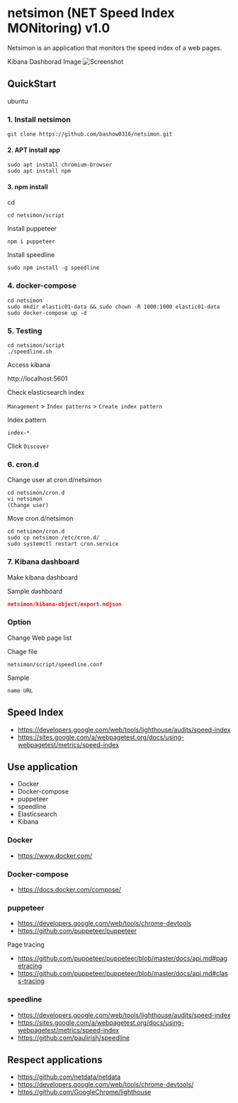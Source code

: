 # netsimon (NET Speed Index MONitoring) v1.0

Netsimon is an application that monitors the speed index of a web pages.

Kibana Dashborad Image
![Screenshot](https://raw.githubusercontent.com/bashow0316/monitoring-speedindex/master/images/Screenshot-SpeedIndex-Kibana.png)

## QuickStart

ubuntu

### 1. Install netsimon

``` shell
git clone https://github.com/bashow0316/netsimon.git
```

#### 2. APT install app

``` shell
sudo apt install chromium-browser
sudo apt install npm
```

#### 3. npm install

cd

``` shell
cd netsimon/script

```

Install puppeteer

``` shell
npm i puppeteer
```

Install speedline

``` shell
sudo npm install -g speedline
```

### 4. docker-compose


``` shell
cd netsimon
sudo mkdir elastic01-data && sudo chown -R 1000:1000 elastic01-data
sudo docker-compose up -d
```

### 5. Testing

``` shell
cd netsimon/script
./speedline.sh
```

Access kibana

http://localhost:5601

Check elasticsearch index

`Management` > `Index patterns` > `Create index pattern`

Index pattern

```
index-*
```

Click `Discover`

### 6. cron.d

Change user at cron.d/netsimon

``` shell
cd netsimon/cron.d
vi netsimon
(Change user)
```

Move cron.d/netsimon

``` shell
cd netsimon/cron.d
sudo cp netsimon /etc/cron.d/
sudo systemctl restart cron.service
```

### 7. Kibana dashboard

Make kibana dashboard

Sample dashboard

``` json
netsimon/kibana-object/export.ndjson
```

### Option

Change Web page list

Chage file

``` text
netsimon/script/speedline.conf
```

Sample

``` text
name URL
```

## Speed Index

- https://developers.google.com/web/tools/lighthouse/audits/speed-index
- https://sites.google.com/a/webpagetest.org/docs/using-webpagetest/metrics/speed-index

## Use application

- Docker
- Docker-compose
- puppeteer
- speedline
- Elasticsearch
- Kibana

### Docker

- https://www.docker.com/


### Docker-compose

- https://docs.docker.com/compose/

### puppeteer

- https://developers.google.com/web/tools/chrome-devtools
- https://github.com/puppeteer/puppeteer


Page tracing

- https://github.com/puppeteer/puppeteer/blob/master/docs/api.md#pagetracing
- https://github.com/puppeteer/puppeteer/blob/master/docs/api.md#class-tracing

### speedline

- https://developers.google.com/web/tools/lighthouse/audits/speed-index
- https://sites.google.com/a/webpagetest.org/docs/using-webpagetest/metrics/speed-index
- https://github.com/paulirish/speedline

## Respect applications

- https://github.com/netdata/netdata
- https://developers.google.com/web/tools/chrome-devtools/
- https://github.com/GoogleChrome/lighthouse

